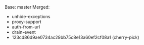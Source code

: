 Base: master
Merged:
 - unhide-exceptions
 - proxy-support
 - auth-from-url
 - drain-event
 - 123cd86d9ae0734ac29bb75c8e13a60ef2cf08a1 (cherry-pick)
